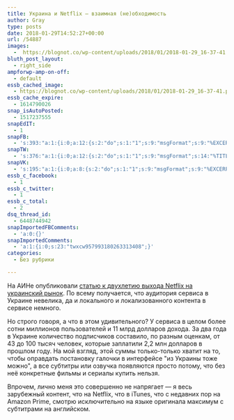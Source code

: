 ```yaml
---
title: Украина и Netflix — взаимная (не)обходимость
author: Gray
type: posts
date: 2018-01-29T14:52:27+00:00
url: /54887
images:
  -  https://blognot.co/wp-content/uploads/2018/01/2018-01-29_16-37-41.png
bluth_post_layout:
  - right_side
ampforwp-amp-on-off:
  - default
essb_cached_image:
  - https://blognot.co/wp-content/uploads/2018/01/2018-01-29_16-37-41.png
essb_cache_expire:
  - 1614790026
snap_isAutoPosted:
  - 1517237555
snapEdIT:
  - 1
snapFB:
  - 's:393:"a:1:{i:0;a:12:{s:2:"do";s:1:"1";s:9:"msgFormat";s:9:"%EXCERPT%";s:8:"postType";s:1:"A";s:9:"isAutoImg";s:1:"A";s:8:"imgToUse";s:0:"";s:9:"isAutoURL";s:1:"A";s:8:"urlToUse";s:0:"";s:4:"doFB";i:0;s:8:"isPosted";s:1:"1";s:4:"pgID";s:32:"133222213376133_1802856226412715";s:7:"postURL";s:62:"http://www.facebook.com/133222213376133/posts/1802856226412715";s:5:"pDate";s:19:"2018-01-29 14:52:32";}}";'
snapTW:
  - 's:376:"a:1:{i:0;a:12:{s:2:"do";s:1:"1";s:9:"msgFormat";s:14:"%TITLE%  %URL%";s:8:"attchImg";s:1:"1";s:9:"isAutoImg";s:1:"A";s:8:"imgToUse";s:0:"";s:9:"isAutoURL";s:1:"A";s:8:"urlToUse";s:0:"";s:4:"doTW";i:0;s:8:"isPosted";s:1:"1";s:4:"pgID";s:18:"957989856747098112";s:7:"postURL";s:53:"https://twitter.com/gray_ru/status/957989856747098112";s:5:"pDate";s:19:"2018-01-29 14:52:35";}}";'
snapVK:
  - 's:195:"a:1:{i:0;a:8:{s:2:"do";s:1:"1";s:9:"msgFormat";s:9:"%EXCERPT%";s:8:"postType";s:1:"A";s:9:"isAutoImg";s:1:"A";s:8:"imgToUse";s:0:"";s:9:"isAutoURL";s:1:"A";s:8:"urlToUse";s:0:"";s:4:"doVK";i:0;}}";'
essb_c_facebook:
  - 1
essb_c_twitter:
  - 1
essb_c_total:
  - 2
dsq_thread_id:
  - 6448744942
snapImportedFBComments:
  - 'a:0:{}'
snapImportedComments:
  - 'a:1:{i:0;s:23:"twxcw957993180263313408";}'
categories:
  - Без рубрики

---
```








На АИНе опубликовали [статью к двухлетию выхода Netflix на украинский рынок][1]. По всему получается, что аудитория сервиса в Украине невелика, да и локального и локализованного контента в сервисе немного.

Но строго говоря, а что в этом удивительного? У сервиса в целом более сотни миллионов пользователей и 11 млрд долларов дохода. За два года в Украине количество подписчиков составило, по разным оценкам, от 43 до 100 тысяч человек, которые заплатили 2,2 млн долларов в прошлом году. На мой взгляд, этой суммы только-только хватит на то, чтобы оправдать постановку галочки в интерфейсе "из Украины тоже можно", а все субтитры или озвучка появляются просто потому, что без неё конкретные фильмы и сериалы купить нельзя. 

Впрочем, лично меня это совершенно не напрягает — я весь зарубежный контент, что на Netflix, что в iTunes, что с недавних пор на Amazon Prime, смотрю исключительно на языке оригинала максимум с субтитрами на английском.

 [1]: https://ain.ua/2018/01/29/netflix-v-ukraine